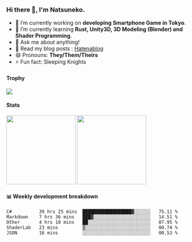 ### Hi there 👋, I'm Natsuneko.

<!--
**mika-f/mika-f** is a ✨ _special_ ✨ repository because its `README.md` (this file) appears on your GitHub profile.

Here are some ideas to get you started:

- 🔭 I’m currently working on ...
- 🌱 I’m currently learning ...
- 👯 I’m looking to collaborate on ...
- 🤔 I’m looking for help with ...
- 💬 Ask me about ...
- 📫 How to reach me: ...
- 😄 Pronouns: ...
- ⚡ Fun fact: ...
-->

- 🔭 I’m currently working on **developing Smartphone Game in Tokyo**.
- 🌱 I’m currently learning **Rust, Unity3D, 3D Modeling (Blender) and Shader Programming**.
- 💬 Ask me about anything!
- 📝 Read my blog posts : [Hatenablog](https://mikazuki.hatenablog.jp/)
- 😄 Pronouns: **They/Them/Theirs**
- ⚡ Fun fact: Sleeping Knights

#### Trophy

<img src="https://github-profile-trophy.vercel.app/?username=mika-f&no-frame=true&row=1&column=6" />

#### Stats

<p>
  <img src="https://github-readme-stats.vercel.app/api?username=mika-f" height="182" />
  <img src="https://github-readme-stats.vercel.app/api/top-langs/?username=mika-f&layout=compact" height="182" />
</p>


#### 📊 Weekly development breakdown

<!--START_SECTION:waka-->
```text
C#          39 hrs 25 mins  ██████████████████▓░░░░░░   75.11 % 
Markdown    7 hrs 36 mins   ███▓░░░░░░░░░░░░░░░░░░░░░   14.51 % 
Other       4 hrs 10 mins   ██░░░░░░░░░░░░░░░░░░░░░░░   07.95 % 
ShaderLab   23 mins         ▒░░░░░░░░░░░░░░░░░░░░░░░░   00.74 % 
JSON        16 mins         ░░░░░░░░░░░░░░░░░░░░░░░░░   00.53 % 
```
<!--END_SECTION:waka-->
